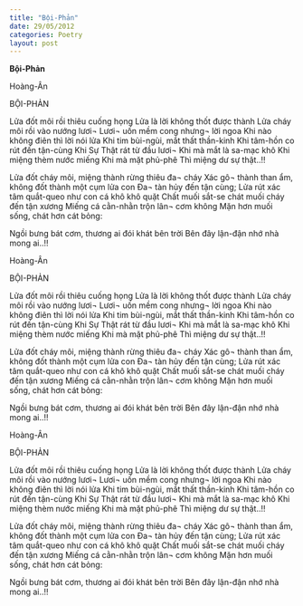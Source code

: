 ```yaml
---
title: "Bội-Phản"
date: 29/05/2012
categories: Poetry
layout: post
---
```


**Bội-Phản**

Hoàng-Ân

BỘI-PHẢN


Lửa đốt môi rồi thiêu cuống họng
Lửa là lời không thốt được thành
Lửa cháy môi rồi vào nướng lươi¬
Lươi¬ uốn mềm cong nhưng¬ lời ngoa
Khi nào không điên thì lời nói lửa
Khi tim bùi-ngùi, mắt thất thần-kinh
Khi tâm-hồn co rút đến tận-cùng
Khi Sự Thật rát từ đầu lươi¬
Khi mà mắt là sa-mạc khô
Khi miệng thèm nước miếng
Khi mà mặt phủ-phê
Thì miệng dư sự thật..!!

Lửa đốt cháy môi, miệng thành rừng thiêu đa¬ cháy
Xác gô¬ thành than ẩm, không đốt thành một cụm lửa con
Đa¬ tàn hủy đến tận cùng;
Lửa rút xác tâm quắt-queo như con cá khô khô quặt
Chất muối sắt-se chát muối cháy đến tận xương
Miếng cá cằn-nhằn trộn lân¬ cơm không
Mặn hơn muối sống, chát hơn cát bỏng:

Ngồi bưng bát cơm, thương ai đói khát bên trời
Bên đây lận-đận nhớ nhà mong ai..!!

Hoàng-Ân

BỘI-PHẢN


Lửa đốt môi rồi thiêu cuống họng
Lửa là lời không thốt được thành
Lửa cháy môi rồi vào nướng lươi¬
Lươi¬ uốn mềm cong nhưng¬ lời ngoa
Khi nào không điên thì lời nói lửa
Khi tim bùi-ngùi, mắt thất thần-kinh
Khi tâm-hồn co rút đến tận-cùng
Khi Sự Thật rát từ đầu lươi¬
Khi mà mắt là sa-mạc khô
Khi miệng thèm nước miếng
Khi mà mặt phủ-phê
Thì miệng dư sự thật..!!

Lửa đốt cháy môi, miệng thành rừng thiêu đa¬ cháy
Xác gô¬ thành than ẩm, không đốt thành một cụm lửa con
Đa¬ tàn hủy đến tận cùng;
Lửa rút xác tâm quắt-queo như con cá khô khô quặt
Chất muối sắt-se chát muối cháy đến tận xương
Miếng cá cằn-nhằn trộn lân¬ cơm không
Mặn hơn muối sống, chát hơn cát bỏng:

Ngồi bưng bát cơm, thương ai đói khát bên trời
Bên đây lận-đận nhớ nhà mong ai..!!

Hoàng-Ân

BỘI-PHẢN


Lửa đốt môi rồi thiêu cuống họng
Lửa là lời không thốt được thành
Lửa cháy môi rồi vào nướng lươi¬
Lươi¬ uốn mềm cong nhưng¬ lời ngoa
Khi nào không điên thì lời nói lửa
Khi tim bùi-ngùi, mắt thất thần-kinh
Khi tâm-hồn co rút đến tận-cùng
Khi Sự Thật rát từ đầu lươi¬
Khi mà mắt là sa-mạc khô
Khi miệng thèm nước miếng
Khi mà mặt phủ-phê
Thì miệng dư sự thật..!!

Lửa đốt cháy môi, miệng thành rừng thiêu đa¬ cháy
Xác gô¬ thành than ẩm, không đốt thành một cụm lửa con
Đa¬ tàn hủy đến tận cùng;
Lửa rút xác tâm quắt-queo như con cá khô khô quặt
Chất muối sắt-se chát muối cháy đến tận xương
Miếng cá cằn-nhằn trộn lân¬ cơm không
Mặn hơn muối sống, chát hơn cát bỏng:

Ngồi bưng bát cơm, thương ai đói khát bên trời
Bên đây lận-đận nhớ nhà mong ai..!!

